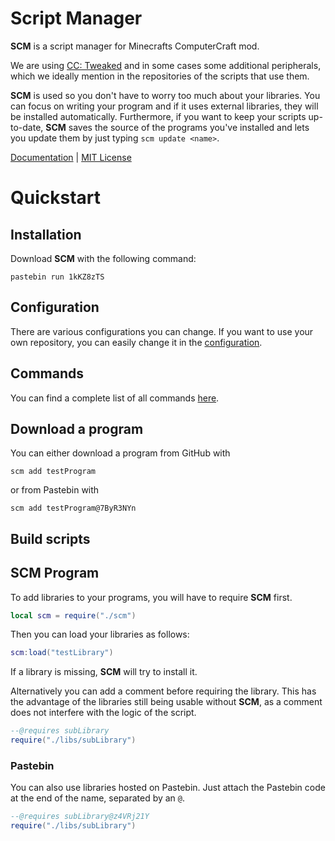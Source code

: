 # Script Manager

**SCM** is a script manager for Minecrafts ComputerCraft mod.

We are using [CC: Tweaked](https://tweaked.cc/) and in some cases some additional peripherals, which we ideally mention in the repositories of the scripts that use them.

**SCM** is used so you don't have to worry too much about your libraries. You can focus on writing your program and if it uses external libraries, they will be installed automatically. Furthermore, if you want to keep your scripts up-to-date, **SCM** saves the source of the programs you've installed and lets you update them by just typing `scm update <name>`.

[Documentation](https://github.com/mc-cc-scripts/script-manager/wiki) | [MIT License](https://github.com/mc-cc-scripts/script-manager/blob/master/LICENSE)

# Quickstart
## Installation
Download **SCM** with the following command:

    pastebin run 1kKZ8zTS

## Configuration
There are various configurations you can change. If you want to use your own repository, you can easily change it in the [configuration](https://github.com/mc-cc-scripts/script-manager/wiki/Configuration).

## Commands
You can find a complete list of all commands [here](https://github.com/mc-cc-scripts/script-manager/wiki/Commands).

## Download a program
You can either download a program from GitHub with
```
scm add testProgram
```
or from Pastebin with
```
scm add testProgram@7ByR3NYn
```

## Build scripts
## SCM Program
To add libraries to your programs, you will have to require **SCM** first.
```lua
local scm = require("./scm")
```
Then you can load your libraries as follows:
```lua
scm:load("testLibrary")
```
If a library is missing, **SCM** will try to install it.

Alternatively you can add a comment before requiring the library. This has the advantage of the libraries still being usable without **SCM**, as a comment does not interfere with the logic of the script.
```lua
--@requires subLibrary
require("./libs/subLibrary")
```

### Pastebin
You can also use libraries hosted on Pastebin. Just attach the Pastebin code at the end of the name, separated by an `@`.
```lua
--@requires subLibrary@z4VRj21Y
require("./libs/subLibrary")
```


